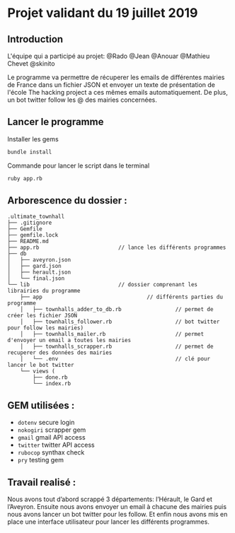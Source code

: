 # Projet validant du 19 juillet 2019

## Introduction 

L'équipe qui a participé au projet:
@Rado @Jean @Anouar @Mathieu Chevet @skinito

Le programme va permettre de récuperer les emails de différentes mairies de France dans un fichier JSON et envoyer un texte de présentation de l'école The hacking project a ces mêmes emails automatiquement. De plus, un bot twitter follow les @ des mairies concernées.

## Lancer le programme  

Installer les gems
```sh
bundle install
```
Commande pour lancer le script dans le terminal
```sh
ruby app.rb
```

## Arborescence du dossier :

```
.ultimate_townhall
├── .gitignore
├── Gemfile
├── gemfile.lock
├── README.md
├── app.rb                         // lance les différents programmes
├── db
│   ├── aveyron.json
│   ├── gard.json
│   ├── herault.json
│   └── final.json
└── lib                            // dossier comprenant les librairies du programme
    ├── app                                 // différents parties du programme
    │   ├── townhalls_adder_to_db.rb                 // permet de créer les fichier JSON
    │   ├── townhalls_follower.rb                    // bot twitter pour follow les mairies)
    │   ├── townhalls_mailer.rb                      // permet d'envoyer un email a toutes les mairies
    │   ├── townhalls_scrapper.rb                    // permet de recuperer des données des mairies
    │   └── .env                                     // clé pour lancer le bot twitter
    └── views (
        ├── done.rb
        └── index.rb
```

## GEM utilisées :

- `dotenv` secure login
- `nokogiri` scrapper gem
- `gmail` gmail API access
- `twitter` twitter API access
- `rubocop` synthax check
- `pry` testing gem

## Travail realisé :

Nous avons tout d’abord scrappé 3 départements: l’Hérault, le Gard et l’Aveyron. 
Ensuite nous avons envoyer un email à chacune des mairies puis nous avons lancer un bot twitter pour les follow. 
Et enfin nous avons mis en place une interface utilisateur pour lancer les différents programmes.



